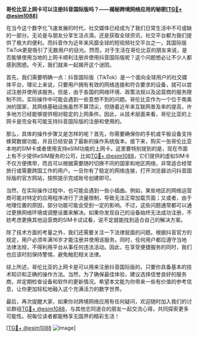 **哥伦比亚上网卡可以注册抖音国际版吗？——揭秘跨境网络应用的秘密[[TG💪+ @esim1088](https://t.me/s/esim1088)]**

在当今这个数字化飞速发展的时代，社交媒体已经成为了我们日常生活中不可或缺的一部分。无论是与朋友分享生活点滴，还是获取全球资讯，社交平台都为我们提供了极大的便利。而抖音作为近年来风靡全球的短视频社交平台之一，其国际版TikTok更是吸引了无数用户的目光。然而，对于生活在哥伦比亚的朋友来说，是否能够使用当地的上网卡顺利注册并使用抖音国际版呢？这个问题想必让不少人都感到困惑。今天，我们就来一起揭开这个谜团。

首先，我们需要明确一点：抖音国际版（TikTok）是一个面向全球用户的社交媒体平台，理论上来说，只要用户拥有有效的网络连接和符合要求的设备，就可以尝试注册并使用该服务。但是，由于各国的网络环境、政策法规以及运营商的服务限制不同，实际操作中可能会遇到一些意想不到的问题。哥伦比亚作为一个位于南美洲的国家，其网络基础设施虽然不算顶尖，但随着近年来互联网普及率的提高，许多地方已经能够提供相对稳定的上网条件。因此，从技术层面来看，哥伦比亚的上网卡是完全有可能支持抖音国际版的注册和使用的。

那么，具体的操作步骤又是怎样的呢？首先，你需要确保你的手机或平板设备支持蜂窝数据功能，并且已经安装了最新的操作系统版本。接下来，购买一张哥伦比亚本地的SIM卡或者使用支持eSIM功能的上网卡。这里要特别提到的是，现在市面上有不少提供eSIM服务的公司，比如[TG💪+ @esim1088](https://t.me/s/esim1088)，它们提供的虚拟SIM卡不仅方便携带，而且可以根据需要随时切换不同的国家和地区网络，非常适合经常旅行或需要跨国工作的用户。一旦你有了稳定的网络连接，打开浏览器访问抖音国际版的官方网站，按照提示完成账号创建即可。

当然，在实际操作过程中，也可能会遇到一些小插曲。例如，某些地区的网络运营商可能对特定的应用程序进行了流量限制，导致无法正常加载页面；又或者，由于地理位置的原因，部分功能可能会受到一定的影响。不过，这些问题通常都可以通过更换网络环境或调整设置来解决。如果你发现自己的设备始终无法成功注册，不妨考虑更换其他运营商的SIM卡试试看，说不定就能找到适合自己的解决方案。

除了技术方面的考量之外，我们还需要关注一下法律层面的问题。根据抖音官方的规定，用户必须年满16岁才能注册并使用该服务。同时，任何用户都应遵守当地法律法规，不得利用平台从事任何违法活动。因此，在享受便捷服务的同时，我们也应该时刻保持警惕，避免触犯相关法律。

综上所述，哥伦比亚的上网卡是可以用来注册抖音国际版的，只要你具备基本的技术知识和正确的操作方法。当然，为了确保最佳体验，建议选择信誉良好的服务商，并定期检查设备和软件的更新情况。希望本文能为你带来一些有价值的参考信息，让你更加轻松地融入这个充满活力的数字世界。

最后，再次提醒大家，如果你对跨境网络应用有任何疑问，欢迎随时加入我们的讨论群组[TG💪+ @esim1088](https://t.me/s/esim1088)，与其他志同道合的朋友一起交流心得，共同探索更多可能性。祝每位读者都能畅享无国界的精彩生活！

[[TG💪+ @esim1088](https://t.me/s/esim1088) ![Image](https://i.postimg.cc/4NQfJmqS/Snipaste-2025-05-13-00-14-12.png)]